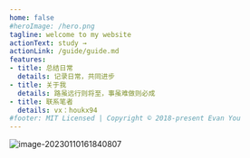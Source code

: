 ```yaml
---
home: false
#heroImage: /hero.png
tagline: welcome to my website
actionText: study →
actionLink: /guide/guide.md
features:
- title: 总结日常
  details: 记录日常，共同进步
- title: 关于我
  details: 路虽远行则将至，事虽难做则必成
- title: 联系笔者
  details: vx：houkx94
#footer: MIT Licensed | Copyright © 2018-present Evan You
---
```

 ![image-20230110161840807](/assets/img/background.png) 